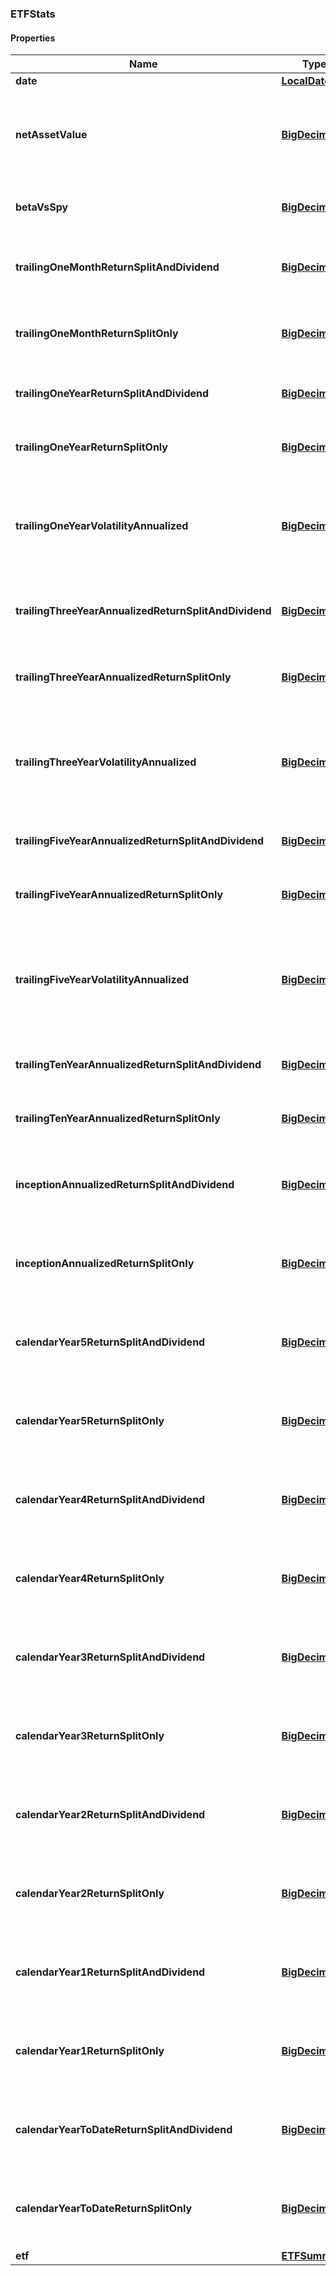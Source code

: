 
[//]: # (CLASS:ETFStats)

[//]: # (KIND:object)

### ETFStats

#### Properties

[//]: # (START_DEFINITION)

Name | Type | Description
------------ | ------------- | -------------
**date** | [**LocalDate**](LocalDate.md) |  &nbsp;
**netAssetValue** | [**BigDecimal**](BigDecimal.md) | The net asset value (NAV &#x3D; Total Assets - Total Liabilities) &nbsp;
**betaVsSpy** | [**BigDecimal**](BigDecimal.md) | Volatility this ETF is versus the SPY ETF &nbsp;
**trailingOneMonthReturnSplitAndDividend** | [**BigDecimal**](BigDecimal.md) | Trailing one month return including dividends &nbsp;
**trailingOneMonthReturnSplitOnly** | [**BigDecimal**](BigDecimal.md) | Trailing one month return excluding dividends &nbsp;
**trailingOneYearReturnSplitAndDividend** | [**BigDecimal**](BigDecimal.md) | Trailing one year return including dividends &nbsp;
**trailingOneYearReturnSplitOnly** | [**BigDecimal**](BigDecimal.md) | Trailing one year return excluding dividends &nbsp;
**trailingOneYearVolatilityAnnualized** | [**BigDecimal**](BigDecimal.md) | Annualized standard deviation of daily price returns over trailing 252 trading days &nbsp;
**trailingThreeYearAnnualizedReturnSplitAndDividend** | [**BigDecimal**](BigDecimal.md) | Trailing three year return including dividends &nbsp;
**trailingThreeYearAnnualizedReturnSplitOnly** | [**BigDecimal**](BigDecimal.md) | Trailing three year return excluding dividends &nbsp;
**trailingThreeYearVolatilityAnnualized** | [**BigDecimal**](BigDecimal.md) | Annualized standard deviation of daily price returns over trailing 756 trading days &nbsp;
**trailingFiveYearAnnualizedReturnSplitAndDividend** | [**BigDecimal**](BigDecimal.md) | Trailing five year return including dividends &nbsp;
**trailingFiveYearAnnualizedReturnSplitOnly** | [**BigDecimal**](BigDecimal.md) | Trailing five year return excluding dividends &nbsp;
**trailingFiveYearVolatilityAnnualized** | [**BigDecimal**](BigDecimal.md) | Annualized standard  deviation  of  daily  price  returns  over  trailing 1260 trading days &nbsp;
**trailingTenYearAnnualizedReturnSplitAndDividend** | [**BigDecimal**](BigDecimal.md) | Trailing ten year return including dividends &nbsp;
**trailingTenYearAnnualizedReturnSplitOnly** | [**BigDecimal**](BigDecimal.md) | Trailing ten year return excluding dividends &nbsp;
**inceptionAnnualizedReturnSplitAndDividend** | [**BigDecimal**](BigDecimal.md) | Annualized return including dividends since inception &nbsp;
**inceptionAnnualizedReturnSplitOnly** | [**BigDecimal**](BigDecimal.md) | Annualized return excluding dividends since inception &nbsp;
**calendarYear5ReturnSplitAndDividend** | [**BigDecimal**](BigDecimal.md) | Five years ago calendar year return including dividends &nbsp;
**calendarYear5ReturnSplitOnly** | [**BigDecimal**](BigDecimal.md) | Five years ago calendar year return excluding dividends &nbsp;
**calendarYear4ReturnSplitAndDividend** | [**BigDecimal**](BigDecimal.md) | Four years ago calendar year return including dividends &nbsp;
**calendarYear4ReturnSplitOnly** | [**BigDecimal**](BigDecimal.md) | Four years ago calendar year return excluding dividends &nbsp;
**calendarYear3ReturnSplitAndDividend** | [**BigDecimal**](BigDecimal.md) | Three years ago calendar year return including dividends &nbsp;
**calendarYear3ReturnSplitOnly** | [**BigDecimal**](BigDecimal.md) | Three years ago calendar year return excluding dividends &nbsp;
**calendarYear2ReturnSplitAndDividend** | [**BigDecimal**](BigDecimal.md) | Two years ago calendar year return including dividends &nbsp;
**calendarYear2ReturnSplitOnly** | [**BigDecimal**](BigDecimal.md) | Two years ago calendar year return excluding dividends &nbsp;
**calendarYear1ReturnSplitAndDividend** | [**BigDecimal**](BigDecimal.md) | One year ago calendar year return including dividends &nbsp;
**calendarYear1ReturnSplitOnly** | [**BigDecimal**](BigDecimal.md) | One year ago calendar year return excluding dividends &nbsp;
**calendarYearToDateReturnSplitAndDividend** | [**BigDecimal**](BigDecimal.md) | Calendar year to date (YTD) return including dividends &nbsp;
**calendarYearToDateReturnSplitOnly** | [**BigDecimal**](BigDecimal.md) | Calendar year to date (YTD) return excluding dividends &nbsp;
**etf** | [**ETFSummary**](ETFSummary.md) |  &nbsp;

[//]: # (END_DEFINITION)


[//]: # (CONTAINED_CLASS:LocalDate)


[//]: # (CONTAINED_CLASS:BigDecimal)


[//]: # (CONTAINED_CLASS:BigDecimal)


[//]: # (CONTAINED_CLASS:BigDecimal)


[//]: # (CONTAINED_CLASS:BigDecimal)


[//]: # (CONTAINED_CLASS:BigDecimal)


[//]: # (CONTAINED_CLASS:BigDecimal)


[//]: # (CONTAINED_CLASS:BigDecimal)


[//]: # (CONTAINED_CLASS:BigDecimal)


[//]: # (CONTAINED_CLASS:BigDecimal)


[//]: # (CONTAINED_CLASS:BigDecimal)


[//]: # (CONTAINED_CLASS:BigDecimal)


[//]: # (CONTAINED_CLASS:BigDecimal)


[//]: # (CONTAINED_CLASS:BigDecimal)


[//]: # (CONTAINED_CLASS:BigDecimal)


[//]: # (CONTAINED_CLASS:BigDecimal)


[//]: # (CONTAINED_CLASS:BigDecimal)


[//]: # (CONTAINED_CLASS:BigDecimal)


[//]: # (CONTAINED_CLASS:BigDecimal)


[//]: # (CONTAINED_CLASS:BigDecimal)


[//]: # (CONTAINED_CLASS:BigDecimal)


[//]: # (CONTAINED_CLASS:BigDecimal)


[//]: # (CONTAINED_CLASS:BigDecimal)


[//]: # (CONTAINED_CLASS:BigDecimal)


[//]: # (CONTAINED_CLASS:BigDecimal)


[//]: # (CONTAINED_CLASS:BigDecimal)


[//]: # (CONTAINED_CLASS:BigDecimal)


[//]: # (CONTAINED_CLASS:BigDecimal)


[//]: # (CONTAINED_CLASS:BigDecimal)


[//]: # (CONTAINED_CLASS:BigDecimal)


[//]: # (CONTAINED_CLASS:ETFSummary)






